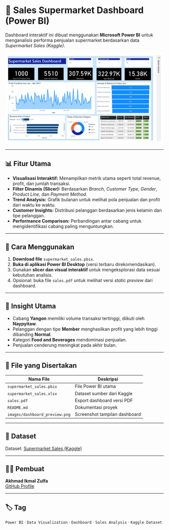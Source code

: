 # 🛒 Sales Supermarket Dashboard (Power BI)

Dashboard interaktif ini dibuat menggunakan **Microsoft Power BI** untuk menganalisis performa penjualan supermarket berdasarkan data *Supermarket Sales (Kaggle)*.

![Dashboard Preview](images/sales_page-0001.jpg)

---

## 📊 Fitur Utama

- **Visualisasi Interaktif:** Menampilkan metrik utama seperti total revenue, profit, dan jumlah transaksi.  
- **Filter Dinamis (Slicer):** Berdasarkan *Branch*, *Customer Type*, *Gender*, *Product Line*, dan *Payment Method*.  
- **Trend Analysis:** Grafik bulanan untuk melihat pola penjualan dan profit dari waktu ke waktu.  
- **Customer Insights:** Distribusi pelanggan berdasarkan jenis kelamin dan tipe pelanggan.  
- **Performance Comparison:** Perbandingan antar cabang untuk mengidentifikasi cabang paling menguntungkan.

---

## 🚀 Cara Menggunakan

1. **Download file** `supermarket_sales.pbix`.  
2. **Buka di aplikasi Power BI Desktop** (versi terbaru direkomendasikan).  
3. Gunakan **slicer dan visual interaktif** untuk mengeksplorasi data sesuai kebutuhan analisis.  
4. Opsional: buka file `sales.pdf` untuk melihat versi *static preview* dari dashboard.

---

## 🧠 Insight Utama

- Cabang **Yangon** memiliki volume transaksi tertinggi, diikuti oleh **Naypyitaw**.  
- Pelanggan dengan tipe **Member** menghasilkan profit yang lebih tinggi dibanding **Normal**.  
- Kategori **Food and Beverages** mendominasi penjualan.  
- Penjualan cenderung meningkat pada akhir bulan.

---

## 📁 File yang Disertakan

| Nama File | Deskripsi |
|------------|-----------|
| `supermarket_sales.pbix` | File Power BI utama |
| `supermarket_sales.xlsx` | Dataset sumber dari Kaggle |
| `sales.pdf` | Export dashboard versi PDF |
| `README.md` | Dokumentasi proyek |
| `images/dashboard_preview.png` | Screenshot tampilan dashboard |

---

## 🧩 Dataset
Dataset: [Supermarket Sales (Kaggle)](https://www.kaggle.com/datasets/aungpyaeap/supermarket-sales)

---

## 👨‍💻 Pembuat
**Akhmad Ikmal Zulfa**  
[GitHub Profile](https://github.com/AkhmadIkmalZulfa)

---

## 🏷️ Tag
`Power BI` · `Data Visualization` · `Dashboard` · `Sales Analysis` · `Kaggle Dataset`
